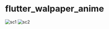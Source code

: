 # flutter_walpaper_anime

![sc1](https://github.com/fratk21/flutter_walpaper_anime/assets/67985345/d6a2b44d-8e71-48f7-bf90-9c4fc80ed463)
![sc2](https://github.com/fratk21/flutter_walpaper_anime/assets/67985345/77d2964e-7f27-4c4d-91ed-4ff0aa901130)
